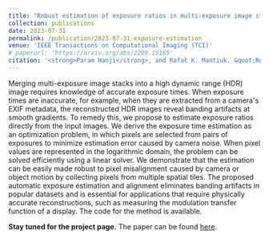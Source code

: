```yaml
---
title: "Robust estimation of exposure ratios in multi-exposure image stacks"
collection: publications
date: 2023-07-31
permalink: /publication/2023-07-31-exposure-estimation
venue: 'IEEE Transactions on Computational Imaging (TCI)'
# paperurl: 'https://arxiv.org/abs/2209.15165'
citation: '<strong>Param Hanji</strong>, and Rafał K. Mantiuk. &quot;Robust estimation of exposure ratios in multi-exposure image stacks.&quot; In <i>IEEE Transactions on Computational Imaging (TCI).</i> 2023.'
---
```


Merging multi-exposure image stacks into a high dynamic range (HDR) image requires knowledge of accurate exposure times. When exposure times are inaccurate, for example, when they are extracted from a camera's EXIF metadata, the reconstructed HDR images reveal banding artifacts at smooth gradients. To remedy this, we propose to estimate exposure ratios directly from the input images. We derive the exposure time estimation as an optimization problem, in which pixels are selected from pairs of exposures to minimize estimation error caused by camera noise. When pixel values are represented in the logarithmic domain, the problem can be solved efficiently using a linear solver. We demonstrate that the estimation can be easily made robust to pixel misalignment caused by camera or object motion by collecting pixels from multiple spatial tiles. The proposed automatic exposure estimation and alignment eliminates banding artifacts in popular datasets and is essential for applications that require physically accurate reconstructions, such as measuring the modulation transfer function of a display. The code for the method is available.

**Stay tuned for the project page.** The paper can be found [here](/files/papers/Estimation_of_exposure_ratios.pdf).
